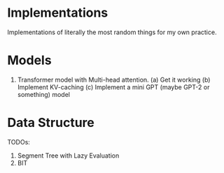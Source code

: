 # Implementations
Implementations of literally the most random things for my own practice.

# Models
1. Transformer model with Multi-head attention. 
    (a) Get it working
    (b) Implement KV-caching
    (c) Implement a mini GPT (maybe GPT-2 or something) model

# Data Structure
TODOs:
1. Segment Tree with Lazy Evaluation
2. BIT

